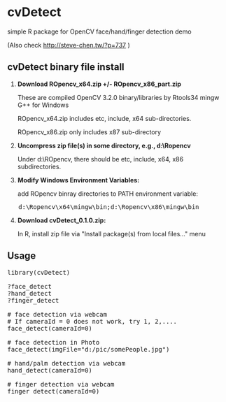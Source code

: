 # cvDetect
simple R package for OpenCV face/hand/finger detection demo

(Also check http://steve-chen.tw/?p=737 )

## cvDetect binary file install

1. __Download ROpencv_x64.zip +/- ROpencv_x86_part.zip__

   These are compiled OpenCV 3.2.0 binary/libraries by Rtools34 mingw G++ for Windows
   
   ROpencv_x64.zip includes etc, include, x64 sub-directories.
   
   ROpencv_x86.zip only includes x87 sub-directory   

2. __Uncompress zip file(s) in some directory, e.g., d:\Ropencv__

   Under d:\ROpencv, there should be etc, include, x64, x86 subdirectories.

3. __Modify Windows Environment Variables:__

   add ROpencv binray directories to PATH environment variable:
<pre>
   d:\Ropencv\x64\mingw\bin;d:\Ropencv\x86\mingw\bin
</pre>   

4. __Download cvDetect_0.1.0.zip:__

   In R, install zip file via "Install package(s) from local files..." menu

## Usage

<pre>
library(cvDetect)

?face_detect
?hand_detect
?finger_detect

# face detection via webcam
# If cameraId = 0 does not work, try 1, 2,....
face_detect(cameraId=0)

# face detection in Photo 
face_detect(imgFile="d:/pic/somePeople.jpg")

# hand/palm detection via webcam
hand_detect(cameraId=0)

# finger detection via webcam
finger_detect(cameraId=0)
</pre>

